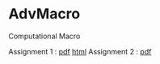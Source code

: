 # AdvMacro
Computational Macro

Assignment 1 : [pdf](https://github.com/py-r-hans/AdvMacro/blob/master/Assignment-1.pdf) [html](https://rawcdn.githack.com/py-r-hans/AdvMacro/1dae33c026e71c6805b37ff5289fd2a1935afdf3/Assignment-1.html)
Assignment 2 : [pdf](https://github.com/hans-mtz/AdvMacro/blob/master/Assignment2.pdf)
